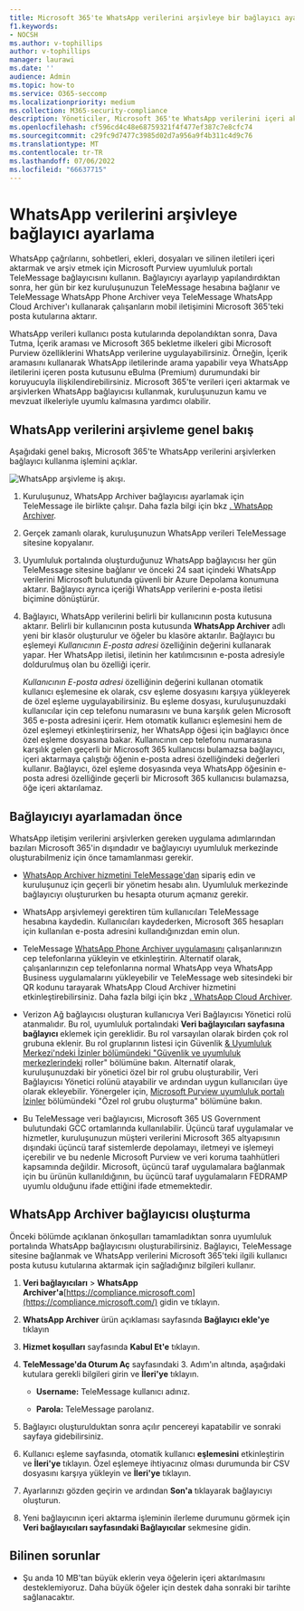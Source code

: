```yaml
---
title: Microsoft 365'te WhatsApp verilerini arşivleye bir bağlayıcı ayarlama
f1.keywords:
- NOCSH
ms.author: v-tophillips
author: v-tophillips
manager: laurawi
ms.date: ''
audience: Admin
ms.topic: how-to
ms.service: O365-seccomp
ms.localizationpriority: medium
ms.collection: M365-security-compliance
description: Yöneticiler, Microsoft 365'te WhatsApp verilerini içeri aktarmak ve arşiv etmek için bir TeleMessage bağlayıcısı ayarlayabilir. Bu sayede Microsoft 365'teki üçüncü taraf veri kaynaklarından verileri arşivleyebilir, böylece kuruluşunuzun üçüncü taraf verilerini yönetmek için yasal tutma, içerik arama ve bekletme ilkeleri gibi uyumluluk özelliklerini kullanabilirsiniz.
ms.openlocfilehash: cf596cd4c48e68759321f4f477ef387c7e8cfc74
ms.sourcegitcommit: c29fc9d7477c3985d02d7a956a9f4b311c4d9c76
ms.translationtype: MT
ms.contentlocale: tr-TR
ms.lasthandoff: 07/06/2022
ms.locfileid: "66637715"
---
```

# <a name="set-up-a-connector-to-archive-whatsapp-data"></a>WhatsApp verilerini arşivleye bağlayıcı ayarlama

WhatsApp çağrılarını, sohbetleri, ekleri, dosyaları ve silinen iletileri içeri aktarmak ve arşiv etmek için Microsoft Purview uyumluluk portalı TeleMessage bağlayıcısını kullanın. Bağlayıcıyı ayarlayıp yapılandırdıktan sonra, her gün bir kez kuruluşunuzun TeleMessage hesabına bağlanır ve TeleMessage WhatsApp Phone Archiver veya TeleMessage WhatsApp Cloud Archiver'ı kullanarak çalışanların mobil iletişimini Microsoft 365'teki posta kutularına aktarır.

WhatsApp verileri kullanıcı posta kutularında depolandıktan sonra, Dava Tutma, İçerik araması ve Microsoft 365 bekletme ilkeleri gibi Microsoft Purview özelliklerini WhatsApp verilerine uygulayabilirsiniz. Örneğin, İçerik aramasını kullanarak WhatsApp iletilerinde arama yapabilir veya WhatsApp iletilerini içeren posta kutusunu eBulma (Premium) durumundaki bir koruyucuyla ilişkilendirebilirsiniz. Microsoft 365'te verileri içeri aktarmak ve arşivlerken WhatsApp bağlayıcısı kullanmak, kuruluşunuzun kamu ve mevzuat ilkeleriyle uyumlu kalmasına yardımcı olabilir.

## <a name="overview-of-archiving-whatsapp-data"></a>WhatsApp verilerini arşivleme genel bakış

Aşağıdaki genel bakış, Microsoft 365'te WhatsApp verilerini arşivlerken bağlayıcı kullanma işlemini açıklar.

![WhatsApp arşivleme iş akışı.](../media/WhatsAppConnectorWorkflow.png)

1. Kuruluşunuz, WhatsApp Archiver bağlayıcısı ayarlamak için TeleMessage ile birlikte çalışır. Daha fazla bilgi için bkz [. WhatsApp Archiver](https://www.telemessage.com/office365-activation-for-whatsapp-archiver).

2. Gerçek zamanlı olarak, kuruluşunuzun WhatsApp verileri TeleMessage sitesine kopyalanır.

3. Uyumluluk portalında oluşturduğunuz WhatsApp bağlayıcısı her gün TeleMessage sitesine bağlanır ve önceki 24 saat içindeki WhatsApp verilerini Microsoft bulutunda güvenli bir Azure Depolama konumuna aktarır. Bağlayıcı ayrıca içeriği WhatsApp verilerini e-posta iletisi biçimine dönüştürür.

4. Bağlayıcı, WhatsApp verilerini belirli bir kullanıcının posta kutusuna aktarır. Belirli bir kullanıcının posta kutusunda **WhatsApp Archiver** adlı yeni bir klasör oluşturulur ve öğeler bu klasöre aktarılır. Bağlayıcı bu eşlemeyi *Kullanıcının E-posta adresi* özelliğinin değerini kullanarak yapar. Her WhatsApp iletisi, iletinin her katılımcısının e-posta adresiyle doldurulmuş olan bu özelliği içerir.

   *Kullanıcının E-posta adresi* özelliğinin değerini kullanan otomatik kullanıcı eşlemesine ek olarak, csv eşleme dosyasını karşıya yükleyerek de özel eşleme uygulayabilirsiniz. Bu eşleme dosyası, kuruluşunuzdaki kullanıcılar için cep telefonu numarasını ve buna karşılık gelen Microsoft 365 e-posta adresini içerir. Hem otomatik kullanıcı eşlemesini hem de özel eşlemeyi etkinleştirirseniz, her WhatsApp öğesi için bağlayıcı önce özel eşleme dosyasına bakar. Kullanıcının cep telefonu numarasına karşılık gelen geçerli bir Microsoft 365 kullanıcısı bulamazsa bağlayıcı, içeri aktarmaya çalıştığı öğenin e-posta adresi özelliğindeki değerleri kullanır. Bağlayıcı, özel eşleme dosyasında veya WhatsApp öğesinin e-posta adresi özelliğinde geçerli bir Microsoft 365 kullanıcısı bulamazsa, öğe içeri aktarılamaz.

## <a name="before-you-set-up-a-connector"></a>Bağlayıcıyı ayarlamadan önce

WhatsApp iletişim verilerini arşivlerken gereken uygulama adımlarından bazıları Microsoft 365'in dışındadır ve bağlayıcıyı uyumluluk merkezinde oluşturabilmeniz için önce tamamlanması gerekir.

- [WhatsApp Archiver hizmetini TeleMessage'dan](https://www.telemessage.com/mobile-archiver/order-mobile-archiver-for-o365) sipariş edin ve kuruluşunuz için geçerli bir yönetim hesabı alın. Uyumluluk merkezinde bağlayıcıyı oluştururken bu hesapta oturum açmanız gerekir.

- WhatsApp arşivlemeyi gerektiren tüm kullanıcıları TeleMessage hesabına kaydedin. Kullanıcıları kaydederken, Microsoft 365 hesapları için kullanılan e-posta adresini kullandığınızdan emin olun.

- TeleMessage [WhatsApp Phone Archiver uygulamasını](https://www.telemessage.com/mobile-archiver/whatsapp-phone-archiver-2/) çalışanlarınızın cep telefonlarına yükleyin ve etkinleştirin. Alternatif olarak, çalışanlarınızın cep telefonlarına normal WhatsApp veya WhatsApp Business uygulamalarını yükleyebilir ve TeleMessage web sitesindeki bir QR kodunu tarayarak WhatsApp Cloud Archiver hizmetini etkinleştirebilirsiniz. Daha fazla bilgi için bkz [. WhatsApp Cloud Archiver](https://www.telemessage.com/mobile-archiver/whatsapp-archiver/whatsapp-cloud-archiver/).

- Verizon Ağ bağlayıcısı oluşturan kullanıcıya Veri Bağlayıcısı Yönetici rolü atanmalıdır. Bu rol, uyumluluk portalındaki **Veri bağlayıcıları sayfasına bağlayıcı** eklemek için gereklidir. Bu rol varsayılan olarak birden çok rol grubuna eklenir. Bu rol gruplarının listesi için Güvenlik [& Uyumluluk Merkezi'ndeki İzinler bölümündeki "Güvenlik ve uyumluluk merkezlerindeki](../security/office-365-security/permissions-in-the-security-and-compliance-center.md#roles-in-the-security--compliance-center) roller" bölümüne bakın. Alternatif olarak, kuruluşunuzdaki bir yönetici özel bir rol grubu oluşturabilir, Veri Bağlayıcısı Yönetici rolünü atayabilir ve ardından uygun kullanıcıları üye olarak ekleyebilir. Yönergeler için, [Microsoft Purview uyumluluk portalı İzinler](microsoft-365-compliance-center-permissions.md#create-a-custom-role-group) bölümündeki "Özel rol grubu oluşturma" bölümüne bakın.

- Bu TeleMessage veri bağlayıcısı, Microsoft 365 US Government bulutundaki GCC ortamlarında kullanılabilir. Üçüncü taraf uygulamalar ve hizmetler, kuruluşunuzun müşteri verilerini Microsoft 365 altyapısının dışındaki üçüncü taraf sistemlerde depolamayı, iletmeyi ve işlemeyi içerebilir ve bu nedenle Microsoft Purview ve veri koruma taahhütleri kapsamında değildir. Microsoft, üçüncü taraf uygulamalara bağlanmak için bu ürünün kullanıldığının, bu üçüncü taraf uygulamaların FEDRAMP uyumlu olduğunu ifade ettiğini ifade etmemektedir.

## <a name="create-a-whatsapp-archiver-connector"></a>WhatsApp Archiver bağlayıcısı oluşturma

Önceki bölümde açıklanan önkoşulları tamamladıktan sonra uyumluluk portalında WhatsApp bağlayıcısını oluşturabilirsiniz. Bağlayıcı, TeleMessage sitesine bağlanmak ve WhatsApp verilerini Microsoft 365'teki ilgili kullanıcı posta kutusu kutularına aktarmak için sağladığınız bilgileri kullanır.

1. **Veri bağlayıcıları** > **WhatsApp Archiver'a**[https://compliance.microsoft.com](https://compliance.microsoft.com/) gidin ve tıklayın.

2. **WhatsApp Archiver** ürün açıklaması sayfasında **Bağlayıcı ekle'ye** tıklayın

3. **Hizmet koşulları** sayfasında **Kabul Et'e** tıklayın.

4. **TeleMessage'da Oturum Aç** sayfasındaki 3. Adım'ın altında, aşağıdaki kutulara gerekli bilgileri girin ve **İleri'ye** tıklayın.

   - **Username:** TeleMessage kullanıcı adınız.

   - **Parola:** TeleMessage parolanız.

5. Bağlayıcı oluşturulduktan sonra açılır pencereyi kapatabilir ve sonraki sayfaya gidebilirsiniz.

6. Kullanıcı eşleme sayfasında, otomatik kullanıcı **eşlemesini** etkinleştirin ve **İleri'ye** tıklayın. Özel eşlemeye ihtiyacınız olması durumunda bir CSV dosyasını karşıya yükleyin ve **İleri'ye** tıklayın.

7. Ayarlarınızı gözden geçirin ve ardından **Son'a** tıklayarak bağlayıcıyı oluşturun.

8. Yeni bağlayıcının içeri aktarma işleminin ilerleme durumunu görmek için **Veri bağlayıcıları sayfasındaki Bağlayıcılar** sekmesine gidin.

## <a name="known-issues"></a>Bilinen sorunlar

- Şu anda 10 MB'tan büyük eklerin veya öğelerin içeri aktarılmasını desteklemiyoruz. Daha büyük öğeler için destek daha sonraki bir tarihte sağlanacaktır.
